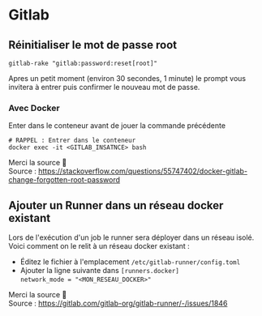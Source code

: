 # Gitlab
## Réinitialiser le mot de passe root
```shell
gitlab-rake "gitlab:password:reset[root]"
```
Apres un petit moment (environ 30 secondes, 1 minute) le prompt vous invitera à entrer puis confirmer le nouveau mot de passe.
### Avec Docker
Enter dans le conteneur avant de jouer la commande précédente
```shell
# RAPPEL : Entrer dans le conteneur
docker exec -it <GITLAB_INSATNCE> bash
```
Merci la source :ocean:  
Source : https://stackoverflow.com/questions/55747402/docker-gitlab-change-forgotten-root-password

## Ajouter un Runner dans un réseau docker existant
Lors de l'exécution d'un job le runner sera déployer dans un réseau isolé.  
Voici comment on le relit à un réseau docker existant :
- Éditez le fichier à l'emplacement `/etc/gitlab-runner/config.toml`
- Ajouter la ligne suivante dans `[runners.docker]`  
`network_mode = "<MON_RESEAU_DOCKER>"`

Merci la source :ocean:  
Source : https://gitlab.com/gitlab-org/gitlab-runner/-/issues/1846